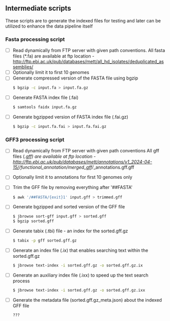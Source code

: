 ## Intermediate scripts

These scripts are to generate the indexed files for testing and later can be utilized to enhance the data pipeline
itself

### Fasta processing script

- [ ] Read dynamically from FTP server with given path conventions.
      All fasta files (*.fa) are available at ftp location - http://ftp.ebi.ac.uk/pub/databases/mett/all_hd_isolates/deduplicated_assemblies/
- [ ] Optionally limit it to first 10 genomes
- [ ] Generate compressed version of the FASTA file using bgzip
  ```bash 
  $ bgzip -c input.fa > input.fa.gz
  ```
- [ ] Generate FASTA index file (.fai)
  ```bash 
  $ samtools faidx input.fa.gz
  ```
- [ ] Generate bgzipped version of FASTA index file (.fai.gz)
  ```bash 
  $ bgzip -c input.fa.fai > input.fa.fai.gz
  ```

### GFF3 processing script

- [ ] Read dynamically from FTP server with given path conventions
      All gff files (*.gff) are available at ftp location - 
        http://ftp.ebi.ac.uk/pub/databases/mett/annotations/v1_2024-04-15/<isolate-name>/functional_annotation/merged_gff/*_annotations.gff.gff
- [ ] Optionally limit it to annotations for first 10 genomes only
- [ ] Trim the GFF file by removing everything after '##FASTA'
  ```bash 
  $ awk '/##FASTA/{exit}1' input.gff > trimmed.gff
  ```
- [ ] Generate bgzipped and sorted version of the GFF file
  ```bash 
  $ jbrowse sort-gff input.gff > sorted.gff
  $ bgzip sorted.gff
  ```
- [ ] Generate tabix (.tbi) file - an index for the sorted.gff.gz
  ```bash 
  $ tabix -p gff sorted.gff.gz
  ```
- [ ] Generate an index file (.ix) that enables searching text within the sorted.gff.gz
  ```bash 
  $ jbrowse text-index -i sorted.gff.gz -o sorted.gff.gz.ix
  ```
- [ ] Generate an auxiliary index file (.ixx) to speed up the text search process
  ```bash 
  $ jbrowse text-index -i sorted.gff.gz -o sorted.gff.gz.ixx
  ```
- [ ] Generate the metadata file (sorted.gff.gz_meta.json) about the indexed GFF file
  ```bash 
  ??? 
  ```


